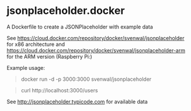 # jsonplaceholder.docker
A Dockerfile to create a JSONPlaceholder with example data

See <https://cloud.docker.com/repository/docker/svenwal/jsonplaceholder> for x86 architecture and <https://cloud.docker.com/repository/docker/svenwal/jsonplaceholder-arm> for the ARM version (Raspberry Pi:)

Example usage: 

> docker run -d -p 3000:3000 svenwal/jsonplaceholder

> curl http://localhost:3000/users


See http://jsonplaceholder.typicode.com for available data
